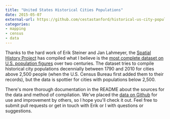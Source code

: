 ```yaml
---
title: "United States Historical Cities Populations"
date: 2015-05-07
external-url: https://github.com/cestastanford/historical-us-city-populations
categories:
- mapping
- census
- data
---
```


Thanks to the hard work of Erik Steiner and Jan Lahmeyer, the [Spatial History
Project](http://spatialhistory.stanford.edu) has compiled what I believe is the
[most complete dataset on U.S. population
figures](https://github.com/cestastanford/historical-us-city-populations) over
two centuries. The dataset tries to compile historical city populations
decennially between 1790 and 2010 for cities above 2,500 people (when the U.S.
Census Bureau first added them to their records), but the data is spottier for
cities with populations below 2,500.

There's more thorough documentation in the README about the sources for the
data and method of compilation. We've placed the [data on
Github](https://github.com/cestastanford/historical-us-city-populations) for
use and improvement by others, so I hope you'll check it out. Feel free to
submit pull requests or get in touch with Erik or I with questions or
suggestions.
